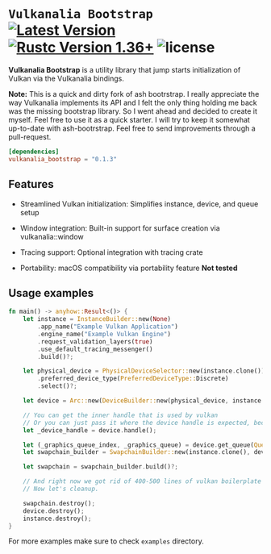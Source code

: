 # `Vulkanalia Bootstrap`&emsp; [![Latest Version]][crates.io] [![Rustc Version 1.36+]][rustc] ![license]

[Latest Version]: https://img.shields.io/crates/v/ash_bootstrap.svg
[crates.io]: https://crates.io/crates/vulkanalia_bootstrap
[Rustc Version 1.36+]: https://img.shields.io/badge/rustc-1.85+-lightgray.svg
[rustc]: https://blog.rust-lang.org/2025/02/20/Rust-1.85.0/
[license]: https://img.shields.io/badge/license-Apache--2.0_OR_MIT-blue

**Vulkanalia Bootstrap** is a utility library that jump starts initialization of Vulkan via the Vulkanalia bindings.

**Note:** This is a quick and dirty fork of ash bootrstrap. I really appreciate the way Vulkanalia implements its API and I felt the only thing holding me back was the missing bootstrap library. So I went ahead and decided to create it myself. Feel free to use it as a quick starter. I will try to keep it somewhat up-to-date with ash-bootrstrap. Feel free to send improvements through a pull-request.

```toml
[dependencies]
vulkanalia_bootstrap = "0.1.3"
```

## Features

- Streamlined Vulkan initialization: Simplifies instance, device, and queue setup

- Window integration: Built-in support for surface creation via vulkanalia::window

- Tracing support: Optional integration with tracing crate

- Portability: macOS compatibility via portability feature **Not tested**

## Usage examples

```rust
fn main() -> anyhow::Result<()> {
    let instance = InstanceBuilder::new(None)
        .app_name("Example Vulkan Application")
        .engine_name("Example Vulkan Engine")
        .request_validation_layers(true)
        .use_default_tracing_messenger()
        .build()?;

    let physical_device = PhysicalDeviceSelector::new(instance.clone())
        .preferred_device_type(PreferredDeviceType::Discrete)
        .select()?;

    let device = Arc::new(DeviceBuilder::new(physical_device, instance.clone()).build()?);

    // You can get the inner handle that is used by vulkan
    // Or you can just pass it where the device handle is expected, because it implements AsRef.
    let _device_handle = device.handle();

    let (_graphics_queue_index, _graphics_queue) = device.get_queue(QueueType::Graphics)?;
    let swapchain_builder = SwapchainBuilder::new(instance.clone(), device.clone());

    let swapchain = swapchain_builder.build()?;

    // And right now we got rid of 400-500 lines of vulkan boilerplate just like that.
    // Now let's cleanup.

    swapchain.destroy();
    device.destroy();
    instance.destroy();
}
```

For more examples make sure to check `examples` directory.
